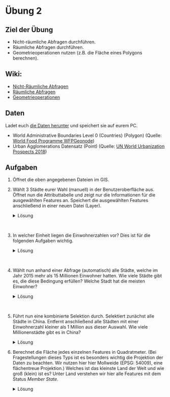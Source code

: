 # Übung 2
## Ziel der Übung
* Nicht-räumliche Abfragen durchführen.
* Räumliche Abfragen durchführen.
* Geometrieoperationen nutzen (z.B. die Fläche eines Polygons berechnen).

## Wiki:
* [Nicht-Räumliche Abfragen](/content/gis/exercise_2/qgis-Nicht-Räumliche-Abfragen)
* [Räumliche Abfragen](/content/gis/exercise_2/qgis-Räumliche-Abfragen)
* [Geometrieoperationen](/content/gis/exercise_2/qgis-Geometrieoperationen)

## Daten
Ladet euch [die Daten herunter](https://courses.gistools.geog.uni-heidelberg.de/giscience/gis-einfuehrung/-/raw/master/exercise_02/exercise_02_data.zip) und speichert sie auf eurem PC.
* World Administrative Boundaries Level 0 (Countries) (Polygon) (Quelle: [World Food Programme WFPGeonode](https://geonode.wfp.org/layers/geonode%3Awld_bnd_adm0_wfp))
* Urban Agglomerations Datensatz (Point) (Quelle: [UN World Urbanization Prospects 2018](https://population.un.org/wup/))

## Aufgaben

1. Öffnet die oben angegebenen Dateien im GIS.
2. Wählt 3 Städte eurer Wahl (manuell) in der Benutzeroberfläche aus. Öffnet nun die Attributtabelle und zeigt nur die Informationen für die ausgewählten Features an. Speichert die ausgewählten Features anschließend in einer neuen Datei (Layer).

    <details>
    <summary>Lösung</summary>
        <br/>
        <ul>
        <li>
        Manuelle Auswahlen werden immer auf dem Layer ausgeführt, den ihr gerade im Layerfenster ausgewählt habt.
        <li>
        Wenn ihr im Hauptfenster die Funktion "Objekte auswählen" (ungefähr mittig) anklickt, könnt ihr anschließend per Klick Objekte auswählen (mit Strg gedrückt halten, könnt ihr auch mehrere auswählen). Neben dem Button könnt ihr aus dem Dropdown-Menu auch auswählen, eine Auswahl per Polygon und ähnliches auswählen
        <li>
        In der Attributtabelle sinf ausgewählte Features blau hinterlegt. Unten links könnt ihr auswählen, welche Features ihr euch anzeigen lassen wollt. Wenn ihr dort "Gewählte Objekte anzeigen" auswählt, werden auch nur noch die ausgewählten Objekte angezeigt
        <li>
        Die ausgewählten Features könnt ihr mit einem Rechtsklick auf den Layer, Exportieren auswählen und dann "Gewählte Objekte speichern" speichern.
        </ul>
        <br/><br/>

    </details>

<br>

3. In welcher Einheit liegen die Einwohnerzahlen vor? Dies ist für die folgenden Aufgaben wichtig.

    <details>
    <summary>Lösung</summary>
        <br/>
        <ul>
        <li>
        1000 Einwohner
        </ul>
        <br/><br/>

    </details>
<br>

4. Wählt nun anhand einer Abfrage (automatisch) alle Städte, welche im Jahr 2015 mehr als 15 Millionen Einwohner hatten. Wie viele Städte gibt es, die diese Bedingung erfüllen? Welche Stadt hat die meisten Einwohner?

    <details>
    <summary>Lösung</summary>
        <br/>
        <ul>
        <li>
        Öffnet die Attributtabelle und wählt "Select features by an expression" aus.
        <li>
        Gebt dort den Ausdruck '"2015" > 15000' ein und führt die Selektion aus.
        <li>
        Ganz oben in der Attributtabelle wird euch angezeigt, wie viele Features ausgewählt sind. Mit einem Klick auf den Spaltennamen wird die Spalte sortiert. Wenn ihr sie auf absteigend stellt, könnt ihr sehen, welche Stadt die höchste Einwohnerzahl aufweist.
        </ul>
        <br/><br/>

    </details>
<br>

5. Führt nun eine kombinierte Selektion durch. Selektiert zunächst alle Städte in China. Entfernt anschließend alle Städten mit einer Einwohnerzahl kleiner als 1 Million aus dieser Auswahl. Wie viele Millionenstädte gibt es in China?

    <details>
    <summary>Lösung</summary>
        <br/>
        <ul>
        <li>
        Öffnet die Attributtabelle und wählt "Select features by an expression" aus.
        <li>
        Gebt dort den Ausdruck '"Country or" Like 'China' AND  "population" < 1000' ein.
        <li>
        In den Attributtabelle aktviert nun den Bearbeitungsmodus entweder auf dem Button ganz links oder mit Strg+E.
        <li>
        Klickt nun auf den Button "Delete selected features"
        </ul>
        <br/><br/>

    </details>

6. Berechnet die Fläche jedes einzelnen Features in Quadratmeter. (Bei Fragestellungen dieses Typs ist es besonders wichtig die Projektion der Daten zu beachten. Wir nutzen hier hier Mollweide (EPSG: 54009), eine flächentreue Projektion.) Welches ist das kleinste Land der Welt und wie groß (klein) ist es? Unter Land verstehen wir hier alle Features mit dem Status *Member State*.

    <details>
    <summary>Lösung</summary>
        <br/>
        <ul>
        <li>
        Öffnet die Attributtabelle und wählt den Feldrechner aus.
        <li>
        Gebt dem neuen Feld einen Namen und wählt als `Output field type` "Whole number (integer 64 bit) aus.
        <li>
        Gebt als Ausdruck '$area' ein und erstellt das neue Feld.
        </ul>
        <br/><br/>

    </details>
<br>
